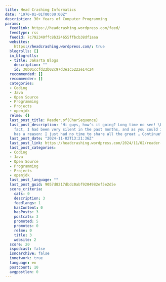 ```yaml
---
title: Head Crashing Informatics
date: "1970-01-01T00:00:00Z"
description: 30+ Years of Computer Programming
params:
  feedlink: https://headcrashing.wordpress.com/feed/
  feedtype: rss
  feedid: 7c792340ffc8b324655ffbcb38df1aaa
  websites:
    https://headcrashing.wordpress.com/: true
  blogrolls: []
  in_blogrolls:
  - title: Jakarta Blogs
    description: ""
    id: 30b01ccfd22b02c97d3e1c5222e14c24
  recommended: []
  recommender: []
  categories:
  - Coding
  - Java
  - Open Source
  - Programming
  - Projects
  - openjdk
  relme: {}
  last_post_title: Reader.of(CharSequence)
  last_post_description: "Hi guys, how’s it going? Long time no see! \U0001F605 In
    fact, I had been very silent in the past months, and as you could imagine, it
    has a reason: I just had no time to share all the great … Continue"
  last_post_date: "2024-11-02T13:21:36Z"
  last_post_link: https://headcrashing.wordpress.com/2024/11/02/reader-ofcharsequence/
  last_post_categories:
  - Coding
  - Java
  - Open Source
  - Programming
  - Projects
  - openjdk
  last_post_language: ""
  last_post_guid: 9057d8217dbdc0abf9204982ef5e2d5e
  score_criteria:
    cats: 0
    description: 3
    feedlangs: 1
    hasContent: 0
    hasPosts: 3
    postcats: 3
    promoted: 5
    promotes: 0
    relme: 0
    title: 3
    website: 2
  score: 20
  ispodcast: false
  isnoarchive: false
  innetwork: true
  language: en
  postcount: 10
  avgpostlen: 0
---
```

